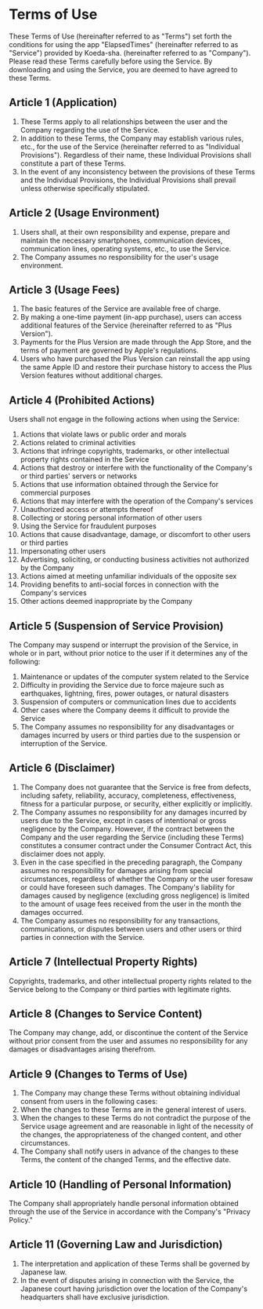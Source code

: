# Terms of Use

These Terms of Use (hereinafter referred to as "Terms") set forth the conditions for using the app "ElapsedTimes" (hereinafter referred to as "Service") provided by Koeda-sha. (hereinafter referred to as "Company"). Please read these Terms carefully before using the Service. By downloading and using the Service, you are deemed to have agreed to these Terms.

## Article 1 (Application)

1. These Terms apply to all relationships between the user and the Company regarding the use of the Service.
2. In addition to these Terms, the Company may establish various rules, etc., for the use of the Service (hereinafter referred to as "Individual Provisions"). Regardless of their name, these Individual Provisions shall constitute a part of these Terms.
3. In the event of any inconsistency between the provisions of these Terms and the Individual Provisions, the Individual Provisions shall prevail unless otherwise specifically stipulated.

## Article 2 (Usage Environment)

1. Users shall, at their own responsibility and expense, prepare and maintain the necessary smartphones, communication devices, communication lines, operating systems, etc., to use the Service.
2. The Company assumes no responsibility for the user's usage environment.

## Article 3 (Usage Fees)

1. The basic features of the Service are available free of charge.
2. By making a one-time payment (in-app purchase), users can access additional features of the Service (hereinafter referred to as "Plus Version").
3. Payments for the Plus Version are made through the App Store, and the terms of payment are governed by Apple's regulations.
4. Users who have purchased the Plus Version can reinstall the app using the same Apple ID and restore their purchase history to access the Plus Version features without additional charges.

## Article 4 (Prohibited Actions)

Users shall not engage in the following actions when using the Service:

1. Actions that violate laws or public order and morals
2. Actions related to criminal activities
3. Actions that infringe copyrights, trademarks, or other intellectual property rights contained in the Service
4. Actions that destroy or interfere with the functionality of the Company's or third parties' servers or networks
5. Actions that use information obtained through the Service for commercial purposes
6. Actions that may interfere with the operation of the Company's services
7. Unauthorized access or attempts thereof
8. Collecting or storing personal information of other users
9. Using the Service for fraudulent purposes
10. Actions that cause disadvantage, damage, or discomfort to other users or third parties
11. Impersonating other users
12. Advertising, soliciting, or conducting business activities not authorized by the Company
13. Actions aimed at meeting unfamiliar individuals of the opposite sex
14. Providing benefits to anti-social forces in connection with the Company's services
15. Other actions deemed inappropriate by the Company

## Article 5 (Suspension of Service Provision)

The Company may suspend or interrupt the provision of the Service, in whole or in part, without prior notice to the user if it determines any of the following:

1. Maintenance or updates of the computer system related to the Service
2. Difficulty in providing the Service due to force majeure such as earthquakes, lightning, fires, power outages, or natural disasters
3. Suspension of computers or communication lines due to accidents
4. Other cases where the Company deems it difficult to provide the Service
5. The Company assumes no responsibility for any disadvantages or damages incurred by users or third parties due to the suspension or interruption of the Service.

## Article 6 (Disclaimer)

1. The Company does not guarantee that the Service is free from defects, including safety, reliability, accuracy, completeness, effectiveness, fitness for a particular purpose, or security, either explicitly or implicitly.
2. The Company assumes no responsibility for any damages incurred by users due to the Service, except in cases of intentional or gross negligence by the Company. However, if the contract between the Company and the user regarding the Service (including these Terms) constitutes a consumer contract under the Consumer Contract Act, this disclaimer does not apply.
3. Even in the case specified in the preceding paragraph, the Company assumes no responsibility for damages arising from special circumstances, regardless of whether the Company or the user foresaw or could have foreseen such damages. The Company's liability for damages caused by negligence (excluding gross negligence) is limited to the amount of usage fees received from the user in the month the damages occurred.
4. The Company assumes no responsibility for any transactions, communications, or disputes between users and other users or third parties in connection with the Service.

## Article 7 (Intellectual Property Rights)

Copyrights, trademarks, and other intellectual property rights related to the Service belong to the Company or third parties with legitimate rights.

## Article 8 (Changes to Service Content)

The Company may change, add, or discontinue the content of the Service without prior consent from the user and assumes no responsibility for any damages or disadvantages arising therefrom.

## Article 9 (Changes to Terms of Use)

1. The Company may change these Terms without obtaining individual consent from users in the following cases:
  1. When the changes to these Terms are in the general interest of users.
  2. When the changes to these Terms do not contradict the purpose of the Service usage agreement and are reasonable in light of the necessity of the changes, the appropriateness of the changed content, and other circumstances.
2. The Company shall notify users in advance of the changes to these Terms, the content of the changed Terms, and the effective date.

## Article 10 (Handling of Personal Information)

The Company shall appropriately handle personal information obtained through the use of the Service in accordance with the Company's "Privacy Policy."

## Article 11 (Governing Law and Jurisdiction)

1. The interpretation and application of these Terms shall be governed by Japanese law.
2. In the event of disputes arising in connection with the Service, the Japanese court having jurisdiction over the location of the Company's headquarters shall have exclusive jurisdiction.
